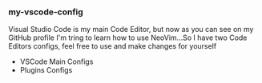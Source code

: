 <h3>my-vscode-config</h3>
<p>Visual Studio Code is my main Code Editor, but now as you can see on my GitHub profile I'm tring to learn how to use NeoVim...So I have two Code Editors configs, feel free to use and make changes for yourself</p>
<ul>
  <li>VSCode Main Configs</li>
  <li>Plugins Configs</li>
</ul>
